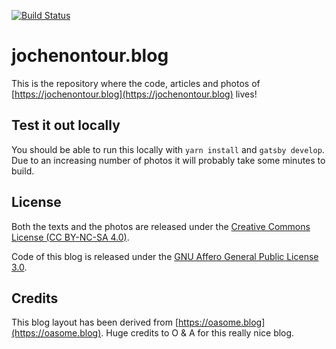 [![Build Status](https://travis-ci.org/JochenHiller/jochenontour.svg?branch=master)](https://travis-ci.org/JochenHiller/jochenontour)

# jochenontour.blog

This is the repository where the code, articles and photos of [https://jochenontour.blog](https://jochenontour.blog) lives!

## Test it out locally

You should be able to run this locally with `yarn install` and `gatsby develop`.
Due to an increasing number of photos it will probably take some minutes to build.

## License

Both the texts and the photos are released under the [Creative Commons License (CC BY-NC-SA 4.0)](https://creativecommons.org/licenses/by-nc-sa/4.0/deed.de).

Code of this blog is released under the [GNU Affero General Public License 3.0](https://opensource.org/licenses/AGPL-3.0).

## Credits

This blog layout has been derived from [https://oasome.blog](https://oasome.blog). Huge credits to O & A for this really nice blog.
